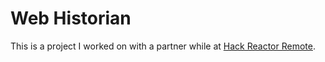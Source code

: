 # Web Historian

This is a project I worked on with a partner while at [Hack Reactor Remote](http://www.hackreactor.com/remote/).  
